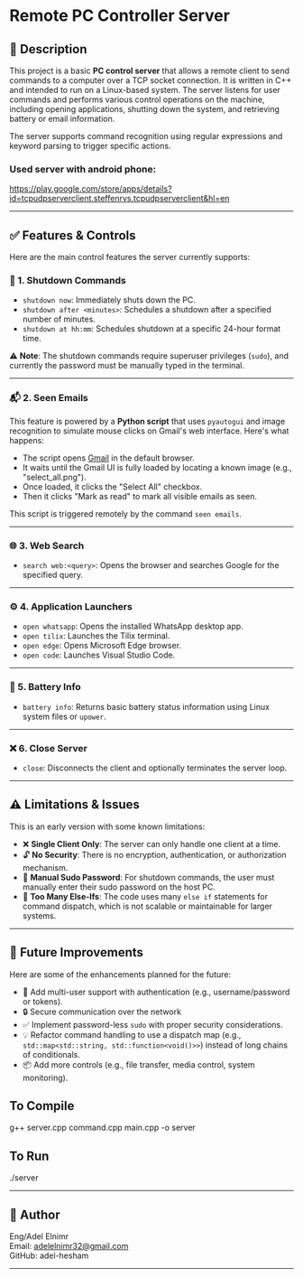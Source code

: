 # Remote PC Controller Server

## 📌 Description

This project is a basic **PC control server** that allows a remote client to send commands to a computer over a TCP socket connection. It is written in C++ and intended to run on a Linux-based system. The server listens for user commands and performs various control operations on the machine, including opening applications, shutting down the system, and retrieving battery or email information.

The server supports command recognition using regular expressions and keyword parsing to trigger specific actions.

### Used server with android phone:
https://play.google.com/store/apps/details?id=tcpudpserverclient.steffenrvs.tcpudpserverclient&hl=en

---

## ✅ Features & Controls

Here are the main control features the server currently supports:

### 🔌 1. Shutdown Commands
- `shutdown now`: Immediately shuts down the PC.
- `shutdown after <minutes>`: Schedules a shutdown after a specified number of minutes.
- `shutdown at hh:mm`: Schedules shutdown at a specific 24-hour format time.

⚠️ **Note**: The shutdown commands require superuser privileges (`sudo`), and currently the password must be manually typed in the terminal.

---

### 📬 2. Seen Emails

This feature is powered by a **Python script** that uses `pyautogui` and image recognition to simulate mouse clicks on Gmail's web interface. Here's what happens:
- The script opens [Gmail](https://gmail.com) in the default browser.
- It waits until the Gmail UI is fully loaded by locating a known image (e.g., "select_all.png").
- Once loaded, it clicks the "Select All" checkbox.
- Then it clicks "Mark as read" to mark all visible emails as seen.

This script is triggered remotely by the command `seen emails`.

---

### 🌐 3. Web Search

- `search web:<query>`: Opens the browser and searches Google for the specified query.

---

### ⚙️ 4. Application Launchers

- `open whatsapp`: Opens the installed WhatsApp desktop app.
- `open tilix`: Launches the Tilix terminal.
- `open edge`: Opens Microsoft Edge browser.
- `open code`: Launches Visual Studio Code.

---

### 🔋 5. Battery Info

- `battery info`: Returns basic battery status information using Linux system files or `upower`.

---

### ❌ 6. Close Server

- `close`: Disconnects the client and optionally terminates the server loop.

---

## ⚠️ Limitations & Issues

This is an early version with some known limitations:

- ❌ **Single Client Only**: The server can only handle one client at a time.
- 🔓 **No Security**: There is no encryption, authentication, or authorization mechanism.
- 🔑 **Manual Sudo Password**: For shutdown commands, the user must manually enter their sudo password on the host PC.
- 🔁 **Too Many Else-Ifs**: The code uses many `else if` statements for command dispatch, which is not scalable or maintainable for larger systems.

---

## 🚀 Future Improvements

Here are some of the enhancements planned for the future:

- 🔐 Add multi-user support with authentication (e.g., username/password or tokens).
- 🔒 Secure communication over the network
- ✅ Implement password-less `sudo` with proper security considerations.
- 💡 Refactor command handling to use a dispatch map (e.g., `std::map<std::string, std::function<void()>>`) instead of long chains of conditionals.
- 📦 Add more controls (e.g., file transfer, media control, system monitoring).


## To Compile 

g++ server.cpp command.cpp main.cpp -o server

## To Run

./server

---

## 👤 Author

Eng/Adel Elnimr  
Email: adelelnimr32@gmail.com  
GitHub: adel-hesham

---


